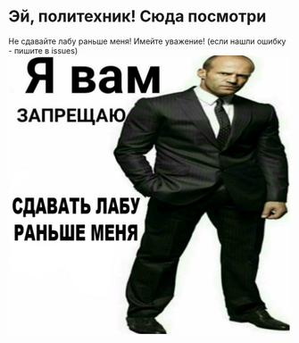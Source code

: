 # Эй, политехник! Сюда посмотри
Не сдавайте лабу раньше меня! Имейте уважение! (если нашли ошибку - пишите в issues)
![Не надо воровать код](https://github.com/Dvaderfun/Lab6/blob/master/laba_moya.jpg)
